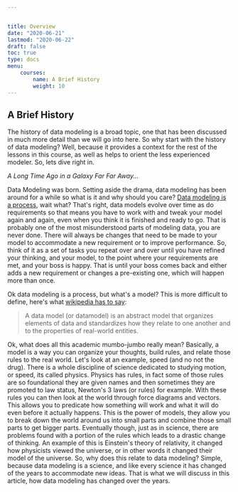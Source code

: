 ```yaml
---


title: Overview
date: "2020-06-21"
lastmod: "2020-06-22"
draft: false
toc: true
type: docs
menu:
    courses:
        name: A Brief History
        weight: 10
---
```


## A Brief History

The history of data modeling is a broad topic, one that has been discussed
in much more detail than we will go into here. So why start with the 
history of data modeling? Well, because it provides a context for the 
rest of the lessons in this course, as well as helps to orient the less
experienced modeler. So, lets dive right in.

_A Long Time Ago in a Galaxy Far Far Away..._

Data Modeling was born. Setting aside the drama, data modeling has been 
around for a while so what is it and why should you care? [Data modeling
is a process](https://en.wikipedia.org/wiki/Data_modeling), wait what? 
That's right, data models evolve over time as do requirements so that 
means you have to work with and tweak your model again and again, 
even when you think it is finished and ready to go. That is probably one
of the most misunderstood parts of modeling data, you are never done.
There will always be changes that need to be made to your model to 
accommodate a new requirement or to improve performance. So, think of
it as a set of tasks you repeat over and over until you have refined
your thinking, and your model, to the point where your requirements are
met, and your boss is happy. That is until your boss comes back and 
either adds a new requirement or changes a pre-existing one, which will 
happen more than once. 

Ok data modeling is a process, but what's a model?
This is more difficult to define, here's what [wikipedia has to say](https://en.wikipedia.org/wiki/Data_model):

>A data model (or datamodel) is an abstract model that organizes elements of data and standardizes how they relate to one another and to the properties of real-world entities.

Ok, what does all this academic mumbo-jumbo really mean? Basically, a 
model is a way you can organize your thoughts, build rules, and relate
those rules to the real world. Let's look at an example, speed (and no 
not the drug). There is a whole discipline of science dedicated to 
studying motion, or speed, its called physics. Physics has rules, in
fact some of those rules are so foundational they are given names and then 
sometimes they are promoted to law status, Newton's 3 laws (or rules) for
example. With these rules you can then look at the world through force 
diagrams and vectors. This allows you to predicate how something will 
work and what it will do even before it actually happens. This is the 
power of models, they allow you to break down the world around us into
small parts and combine those small parts to get bigger parts. Eventually
though, just as in science, there are problems found with a portion of the
rules which leads to a drastic change of thinking. An example of this is 
Einstein's theory of relativity, it changed how physicists viewed the 
universe, or in other words it changed their model of the universe. So,
why does this relate to data modeling? Simple, because data modeling is a
science, and like every science it has changed of the years to accommodate
new ideas. That is what we will discuss in this article, how data modeling
has changed over the years. 
